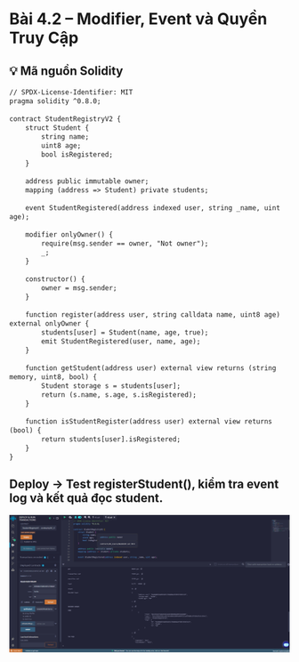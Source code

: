 # Bài 4.2 – Modifier, Event và Quyền Truy Cập

## 💡 Mã nguồn Solidity

```solidity
// SPDX-License-Identifier: MIT
pragma solidity ^0.8.0;

contract StudentRegistryV2 {
    struct Student {
        string name;
        uint8 age;
        bool isRegistered;
    }

    address public immutable owner;
    mapping (address => Student) private students;

    event StudentRegistered(address indexed user, string _name, uint age);

    modifier onlyOwner() {
        require(msg.sender == owner, "Not owner");
        _;
    }

    constructor() {
        owner = msg.sender;
    }

    function register(address user, string calldata name, uint8 age) external onlyOwner {
        students[user] = Student(name, age, true);
        emit StudentRegistered(user, name, age);
    }

    function getStudent(address user) external view returns (string memory, uint8, bool) {
        Student storage s = students[user];
        return (s.name, s.age, s.isRegistered);
    }

    function isStudentRegister(address user) external view returns (bool) {
        return students[user].isRegistered;
    }
}

```

## Deploy → Test registerStudent(), kiểm tra event log và kết quả đọc student.

![Kết quả trên Remix IDE](images/solution.png)


